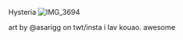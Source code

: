 
Hysteria
![IMG_3694](https://github.com/user-attachments/assets/53a03127-1e8b-421e-bacb-525da7a14582)

art by @asarigg on twt/insta
i lav kouao. awesome
